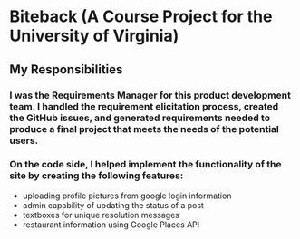 # Biteback (A Course Project for the University of Virginia)

## My Responsibilities

### I was the Requirements Manager for this product development team. I handled the requirement elicitation process, created the GitHub issues, and generated requirements needed to produce a final project that meets the needs of the potential users.

### On the code side, I helped implement the functionality of the site by creating the following features:
- uploading profile pictures from google login information
- admin capability of updating the status of a post
- textboxes for unique resolution messages
- restaurant information using Google Places API





